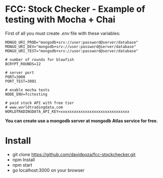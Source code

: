 FCC: Stock Checker - Example of testing with Mocha + Chai
=====================================

First of all you must create *.env* file with these variables:
```
MONGO_URI_PROD="mongodb+srv://user:password@server/database"
MONGO_URI_DEV="mongodb+srv://user:password@server/database"
MONGO_URI_TEST="mongodb+srv://user:password@server/database"

# number of rounds for blowfish
BCRYPT_ROUNDS=12

# server port
PORT=3000
PORT_TEST=3001

# enable mocha tests
NODE_ENV=fcctesting

# paid stock API with free tier
# www.worldtradingdata.com
WORLDTRADINGDATA_API_KEY=xxxxxxxxxxxxxxxxxxxxxxxxxxxxxxx
```
**You can create use a mongodb server at mongodb Atlas service for free.**

# Install
* git clone https://github.com/davidpoza/fcc-stockchecker.git
* npm Install
* npm start
* go localhost:3000 on your browser